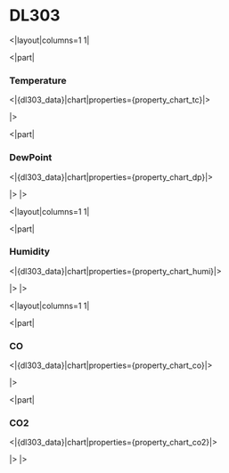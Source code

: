 # DL303

<|layout|columns=1 1|

<|part|

### Temperature

<|{dl303_data}|chart|properties={property_chart_tc}|>

|>

<|part|

### DewPoint

<|{dl303_data}|chart|properties={property_chart_dp}|>

|>
|>

<|layout|columns=1 1|

<|part|

### Humidity

<|{dl303_data}|chart|properties={property_chart_humi}|>

|>
|>

<|layout|columns=1 1|

<|part|

### CO

<|{dl303_data}|chart|properties={property_chart_co}|>

|>

<|part|

### CO2

<|{dl303_data}|chart|properties={property_chart_co2}|>

|>
|>
